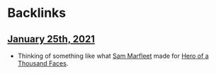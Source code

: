 
# Backlinks
## [January 25th, 2021](<January 25th, 2021.md>)
- Thinking of something like what [Sam Marfleet](<Sam Marfleet.md>) made for [Hero of a Thousand Faces](<Hero of a Thousand Faces.md>).

